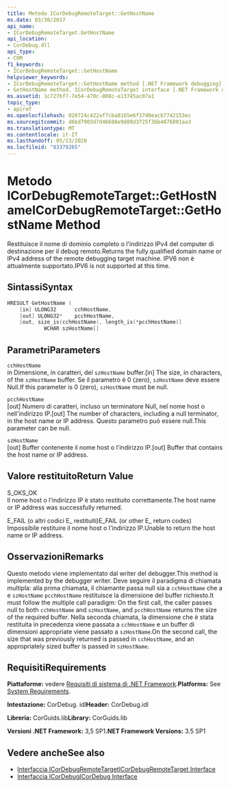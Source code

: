 ```yaml
---
title: Metodo ICorDebugRemoteTarget::GetHostName
ms.date: 03/30/2017
api_name:
- ICorDebugRemoteTarget.GetHostName
api_location:
- CorDebug.dll
api_type:
- COM
f1_keywords:
- ICorDebugRemoteTarget::GetHostName
helpviewer_keywords:
- ICorDebugRemoteTarget::GetHostName method [.NET Framework debugging]
- GetHostName method, ICorDebugRemoteTarget interface [.NET Framework debugging]
ms.assetid: 1c7276f7-7e54-470c-808c-e13745ac07a1
topic_type:
- apiref
ms.openlocfilehash: 020724c422af7cba0165e6f37d0eacb7742153ec
ms.sourcegitcommit: d6bd7903d7d46698e9d89d3725f3bb4876891aa3
ms.translationtype: MT
ms.contentlocale: it-IT
ms.lasthandoff: 05/13/2020
ms.locfileid: "83379265"
---
```

# <a name="icordebugremotetargetgethostname-method"></a><span data-ttu-id="97251-102">Metodo ICorDebugRemoteTarget::GetHostName</span><span class="sxs-lookup"><span data-stu-id="97251-102">ICorDebugRemoteTarget::GetHostName Method</span></span>
<span data-ttu-id="97251-103">Restituisce il nome di dominio completo o l'indirizzo IPv4 del computer di destinazione per il debug remoto.</span><span class="sxs-lookup"><span data-stu-id="97251-103">Returns the fully qualified domain name or IPv4 address of the remote debugging target machine.</span></span> <span data-ttu-id="97251-104">IPV6 non è attualmente supportato.</span><span class="sxs-lookup"><span data-stu-id="97251-104">IPV6 is not supported at this time.</span></span>  
  
## <a name="syntax"></a><span data-ttu-id="97251-105">Sintassi</span><span class="sxs-lookup"><span data-stu-id="97251-105">Syntax</span></span>  
  
```cpp  
HRESULT GetHostName (  
    [in] ULONG32      cchHostName,  
    [out] ULONG32*    pcchHostName,  
    [out, size_is(cchHostName), length_is(*pcchHostName)]  
            WCHAR szHostName[]  
```  
  
## <a name="parameters"></a><span data-ttu-id="97251-106">Parametri</span><span class="sxs-lookup"><span data-stu-id="97251-106">Parameters</span></span>  
 `cchHostName`  
 <span data-ttu-id="97251-107">in Dimensione, in caratteri, del `szHostName` buffer.</span><span class="sxs-lookup"><span data-stu-id="97251-107">[in] The size, in characters, of the `szHostName` buffer.</span></span> <span data-ttu-id="97251-108">Se il parametro è 0 (zero), `szHostName` deve essere Null.</span><span class="sxs-lookup"><span data-stu-id="97251-108">If this parameter is 0 (zero), `szHostName` must be null.</span></span>  
  
 `pcchHostName`  
 <span data-ttu-id="97251-109">[out] Numero di caratteri, incluso un terminatore Null, nel nome host o nell'indirizzo IP.</span><span class="sxs-lookup"><span data-stu-id="97251-109">[out] The number of characters, including a null terminator, in the host name or IP address.</span></span> <span data-ttu-id="97251-110">Questo parametro può essere null.</span><span class="sxs-lookup"><span data-stu-id="97251-110">This parameter can be null.</span></span>  
  
 `szHostName`  
 <span data-ttu-id="97251-111">[out] Buffer contenente il nome host o l'indirizzo IP.</span><span class="sxs-lookup"><span data-stu-id="97251-111">[out] Buffer that contains the host name or IP address.</span></span>  
  
## <a name="return-value"></a><span data-ttu-id="97251-112">Valore restituito</span><span class="sxs-lookup"><span data-stu-id="97251-112">Return Value</span></span>  
 <span data-ttu-id="97251-113">S_OK</span><span class="sxs-lookup"><span data-stu-id="97251-113">S_OK</span></span>  
 <span data-ttu-id="97251-114">Il nome host o l'indirizzo IP è stato restituito correttamente.</span><span class="sxs-lookup"><span data-stu-id="97251-114">The host name or IP address was successfully returned.</span></span>  
  
 <span data-ttu-id="97251-115">E_FAIL (o altri codici E_ restituiti)</span><span class="sxs-lookup"><span data-stu-id="97251-115">E_FAIL (or other E_ return codes)</span></span>  
 <span data-ttu-id="97251-116">Impossibile restituire il nome host o l'indirizzo IP.</span><span class="sxs-lookup"><span data-stu-id="97251-116">Unable to return the host name or IP address.</span></span>  
  
## <a name="remarks"></a><span data-ttu-id="97251-117">Osservazioni</span><span class="sxs-lookup"><span data-stu-id="97251-117">Remarks</span></span>  
 <span data-ttu-id="97251-118">Questo metodo viene implementato dal writer del debugger.</span><span class="sxs-lookup"><span data-stu-id="97251-118">This method is implemented by the debugger writer.</span></span> <span data-ttu-id="97251-119">Deve seguire il paradigma di chiamata multipla: alla prima chiamata, il chiamante passa null sia a `cchHostName` che a e `szHostName` `pcchHostName` restituisce la dimensione del buffer richiesto.</span><span class="sxs-lookup"><span data-stu-id="97251-119">It must follow the multiple call paradigm: On the first call, the caller passes null to both `cchHostName` and `szHostName`, and `pcchHostName` returns the size of the required buffer.</span></span> <span data-ttu-id="97251-120">Nella seconda chiamata, la dimensione che è stata restituita in precedenza viene passata a `cchHostName` e un buffer di dimensioni appropriate viene passato a `szHostName`.</span><span class="sxs-lookup"><span data-stu-id="97251-120">On the second call, the size that was previously returned is passed in `cchHostName`, and an appropriately sized buffer is passed in `szHostName`.</span></span>  
  
## <a name="requirements"></a><span data-ttu-id="97251-121">Requisiti</span><span class="sxs-lookup"><span data-stu-id="97251-121">Requirements</span></span>  
 <span data-ttu-id="97251-122">**Piattaforme:** vedere [Requisiti di sistema di .NET Framework](../../get-started/system-requirements.md).</span><span class="sxs-lookup"><span data-stu-id="97251-122">**Platforms:** See [System Requirements](../../get-started/system-requirements.md).</span></span>  
  
 <span data-ttu-id="97251-123">**Intestazione:** CorDebug. idl</span><span class="sxs-lookup"><span data-stu-id="97251-123">**Header:** CorDebug.idl</span></span>  
  
 <span data-ttu-id="97251-124">**Libreria:** CorGuids.lib</span><span class="sxs-lookup"><span data-stu-id="97251-124">**Library:** CorGuids.lib</span></span>  
  
 <span data-ttu-id="97251-125">**Versioni .NET Framework:** 3,5 SP1</span><span class="sxs-lookup"><span data-stu-id="97251-125">**.NET Framework Versions:** 3.5 SP1</span></span>  
  
## <a name="see-also"></a><span data-ttu-id="97251-126">Vedere anche</span><span class="sxs-lookup"><span data-stu-id="97251-126">See also</span></span>

- [<span data-ttu-id="97251-127">Interfaccia ICorDebugRemoteTarget</span><span class="sxs-lookup"><span data-stu-id="97251-127">ICorDebugRemoteTarget Interface</span></span>](icordebugremotetarget-interface.md)
- [<span data-ttu-id="97251-128">Interfaccia ICorDebug</span><span class="sxs-lookup"><span data-stu-id="97251-128">ICorDebug Interface</span></span>](icordebug-interface.md)
